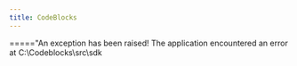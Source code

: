 ```yaml
---
title: CodeBlocks
---
```


====="An exception has been raised! The application encountered an error at C:\Codeblocks\src\sdk